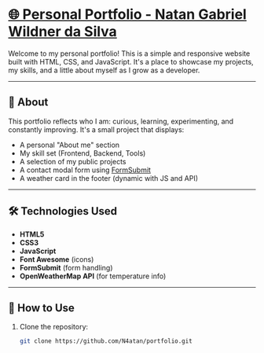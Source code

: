 # [🌐 Personal Portfolio - Natan Gabriel Wildner da Silva](https://n4atan.github.io/UC12-Portfolio/)

Welcome to my personal portfolio! This is a simple and responsive website built with HTML, CSS, and JavaScript. It's a place to showcase my projects, my skills, and a little about myself as I grow as a developer.

---

## 📌 About

This portfolio reflects who I am: curious, learning, experimenting, and constantly improving. It's a small project that displays:

- A personal "About me" section
- My skill set (Frontend, Backend, Tools)
- A selection of my public projects
- A contact modal form using [FormSubmit](https://formsubmit.co)
- A weather card in the footer (dynamic with JS and API)

---

## 🛠️ Technologies Used

- **HTML5**
- **CSS3**
- **JavaScript**
- **Font Awesome** (icons)
- **FormSubmit** (form handling)
- **OpenWeatherMap API** (for temperature info)

---

## 🚀 How to Use

1. Clone the repository:
   ```bash
   git clone https://github.com/N4atan/portfolio.git
